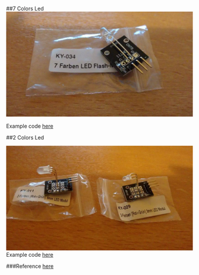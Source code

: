 ##7 Colors Led
![image](pic2.jpg)

Example code [here](7colors.py)

##2 Colors Led

![image](pic1.jpg)
Example code [here](2colors.py)


###Reference [here](http://sensorkit.joy-it.net/index.php?title=Hauptseite)
